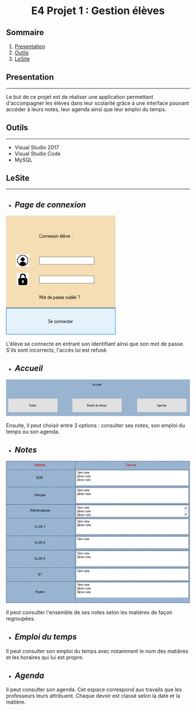 # <p align="center">E4 Projet 1 : Gestion élèves</p>
## Sommaire
1. [Presentation](#presentation)
2. [Outils](#Outils)
3. [LeSite](#LeSite)

## Presentation
***
 Le but de ce projet est de réaliser une application permettant d'accompagner les élèves dans leur scolarité grâce à une interface pouvant accéder à leurs notes, leur agenda ainsi que leur emploi du temps.

 ## Outils
*** 

* Visual Studio 2017
* Visual Studio Code
* MySQL

## LeSite
***

* ##  *Page de connexion* <br> 
<img src="image/ConnexionEleve.png" width="300"/><br>

L'élève se connecte en entrant son identifiant ainsi que son mot de passe. 
S'ils sont incorrects, l'accès lui est refusé.

* ## *Accueil* <br>

<img src="./image/Accueil.png" width="700"/><br> 

Ensuite, il peut choisir entre 3 options : consulter ses notes, son emploi du temps ou son agenda.

* ## *Notes* <br>
<img src="image/Notes.png" width="600"/><br> 

Il peut consulter l'ensemble de ses notes selon les matières de façon regroupées.
* ## *Emploi du temps* <br>
Il peut consulter son emploi du temps avec notamment le nom des matières et les horaires qui lui est propre.
* ## *Agenda* <br>
Il peut consulter son agenda. Cet espace correspond aux travails que les professeurs leurs attribuent. Chaque devoir est classé selon la date et la matière.
